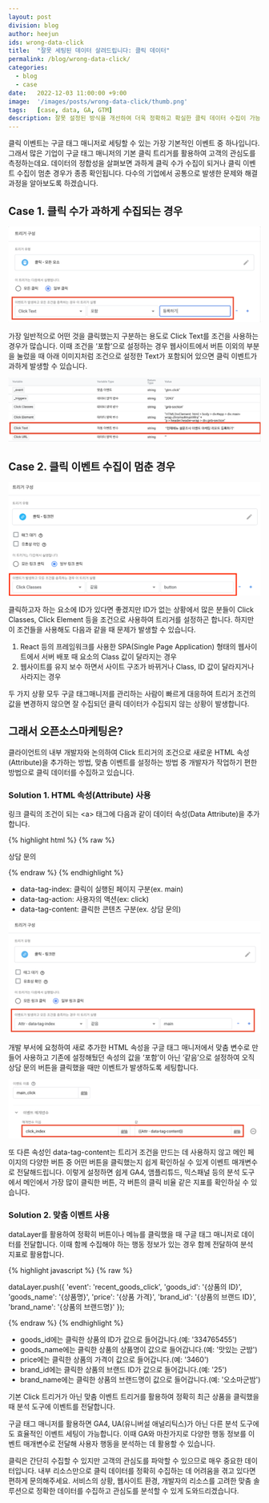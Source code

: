 ```yaml
---
layout: post
division: blog
author: heejun
ids: wrong-data-click
title:  "잘못 세팅된 데이터 살려드립니다: 클릭 데이터"
permalink: /blog/wrong-data-click/
categories:
  - blog
  - case
date:   2022-12-03 11:00:00 +9:00
image:  '/images/posts/wrong-data-click/thumb.png'
tags:   [case, data, GA, GTM]
description: 잘못 설정된 방식을 개선하여 더욱 정확하고 확실한 클릭 데이터 수집이 가능합니다.
---
```


클릭 이벤트는 구글 태그 매니저로 세팅할 수 있는 가장 기본적인 이벤트 중 하나입니다. 그래서 많은 기업이 구글 태그 매니저의 기본 클릭 트리거를 활용하여 고객의 관심도를 측정하는데요. 데이터의 정합성을 살펴보면 과하게 클릭 수가 수집이 되거나 클릭 이벤트 수집이 멈춘 경우가 종종 확인됩니다. 다수의 기업에서 공통으로 발생한 문제와 해결 과정을 알아보도록 하겠습니다.

## Case 1. 클릭 수가 과하게 수집되는 경우

![클릭 트리거](/images/posts/wrong-data-click/01.png)

가장 일반적으로 어떤 것을 클릭했는지 구분하는 용도로 Click Text를 조건을 사용하는 경우가 많습니다. 이때 조건을 ‘포함’으로 설정하는 경우 웹사이트에서 버튼 이외의 부분을 눌렀을 때 아래 이미지처럼 조건으로 설정한 Text가 포함되어 있으면 클릭 이벤트가 과하게 발생할 수 있습니다.

![미리보기 화면](/images/posts/wrong-data-click/02.png)

## Case 2. 클릭 이벤트 수집이 멈춘 경우

![클래스 화면](/images/posts/wrong-data-click/03.png)

클릭하고자 하는 요소에 ID가 있다면 좋겠지만 ID가 없는 상황에서 많은 분들이 Click Classes, Click Element 등을 조건으로 사용하여 트리거를 설정하곤 합니다. 하지만 이 조건들을 사용해도 다음과 같을 때 문제가 발생할 수 있습니다.

1. React 등의 프레임워크를 사용한 SPA(Single Page Application) 형태의 웹사이트에서 서버 배포 때 요소의 Class 값이 달라지는 경우
2. 웹사이트를 유지 보수 하면서 사이트 구조가 바뀌거나 Class, ID 값이 달라지거나 사라지는 경우

두 가지 상황 모두 구글 태그매니저를 관리하는 사람이 빠르게 대응하여 트리거 조건의 값을 변경하지 않으면 잘 수집되던 클릭 데이터가 수집되지 않는 상황이 발생합니다.

## 그래서 오픈소스마케팅은?

클라이언트의 내부 개발자와 논의하여 Click 트리거의 조건으로 새로운 HTML 속성(Attribute)을 추가하는 방법, 맞춤 이벤트를 설정하는 방법 중 개발자가 작업하기 편한 방법으로 클릭 데이터를 수집하고 있습니다.

### Solution 1. HTML 속성(Attribute) 사용

링크 클릭의 조건이 되는 \<a\> 태그에 다음과 같이 데이터 속성(Data Attribute)을 추가합니다.

{% highlight html %}
{% raw %}

<a data-tag-index="main" data-tag-action="click" data-tag-content="상담 문의">상담 문의</a>

{% endraw %}
{% endhighlight %}

- data-tag-index: 클릭이 실행된 페이지 구분(ex. main)
- data-tag-action: 사용자의 액션(ex: click)
- data-tag-content: 클릭한 콘텐츠 구분(ex. 상담 문의)

![속성 트리거](/images/posts/wrong-data-click/04.png)

개발 부서에 요청하여 새로 추가한 HTML 속성을 구글 태그 매니저에서 맞춤 변수로 만들어 사용하고 기존에 설정해뒀던 속성의 값을 ‘포함’이 아닌 ‘같음’으로 설정하여 오직 상담 문의 버튼을 클릭했을 때만 이벤트가 발생하도록 세팅합니다.

![이벤트 태그](/images/posts/wrong-data-click/05.png)

또 다른 속성인 data-tag-content는 트리거 조건을 만드는 데 사용하지 않고 메인 페이지의 다양한 버튼 중 어떤 버튼을 클릭했는지 쉽게 확인하실 수 있게 이벤트 매개변수로 전달해드립니다. 이렇게 설정하면 쉽게 GA4, 앰플리튜드, 믹스패널 등의 분석 도구에서 메인에서 가장 많이 클릭한 버튼, 각 버튼의 클릭 비율 같은 지표를 확인하실 수 있습니다.

### Solution 2. 맞춤 이벤트 사용

dataLayer를 활용하여 정확히 버튼이나 메뉴를 클릭했을 때 구글 태그 매니저로 데이터를 전달합니다. 이때 함께 수집해야 하는 행동 정보가 있는 경우 함께 전달하여 분석 지표로 활용합니다.

{% highlight javascript %}
{% raw %}

dataLayer.push({
  'event': 'recent_goods_click',
  'goods_id': '{상품의 ID}',
  'goods_name': '{상품명}',
  'price': '{상품 가격}',
  'brand_id': '{상품의 브랜드 ID}',
  'brand_name': '{상품의 브랜드명}'
});

{% endraw %}
{% endhighlight %}

- goods_id에는 클릭한 상품의 ID가 값으로 들어갑니다.(예: '334765455')
- goods_name에는 클릭한 상품의 상품명이 값으로 들어갑니다.(예: '맛있는 군밤')
- price에는 클릭한 상품의 가격이 값으로 들어갑니다.(예: '3460')
- brand_id에는 클릭한 상품의 브랜드 ID가 값으로 들어갑니다.(예: '25')
- brand_name에는 클릭한 상품의 브랜드명이 값으로 들어갑니다.(예: '오소마군밤')

기본 Click 트리거가 아닌 맞춤 이벤트 트리거를 활용하여 정확히 최근 상품을 클릭했을 때 분석 도구에 이벤트를 전달합니다.

구글 태그 매니저를 활용하면 GA4, UA(유니버설 애널리틱스)가 아닌 다른 분석 도구에도 효율적인 이벤트 세팅이 가능합니다. 이때 GA와 마찬가지로 다양한 행동 정보를 이벤트 매개변수로 전달해 사용자 행동을 분석하는 데 활용할 수 있습니다.

클릭은 간단히 수집할 수 있지만 고객의 관심도를 파악할 수 있으므로 매우 중요한 데이터입니다. 내부 리소스만으로 클릭 데이터를 정확히 수집하는 데 어려움을 겪고 있다면 편하게 문의해주세요. 서비스의 상황, 웹사이트 환경, 개발자의 리소스를 고려한 맞춤 솔루션으로 정확한 데이터를 수집하고 관심도를 분석할 수 있게 도와드리겠습니다.
